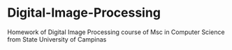 # Digital-Image-Processing
Homework of Digital Image Processing course of Msc in Computer Science from State University of Campinas 
